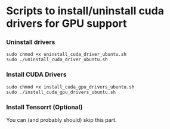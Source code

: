 # Scripts to install/uninstall cuda drivers for GPU support

### Uninstall drivers

```
sudo chmod +x uninstall_cuda_driver_ubuntu.sh
sudo ./uninstall_cuda_driver_ubuntu.sh
```

### Install CUDA Drivers

```
sudo chmod +x install_cuda_gpu_drivers_ubuntu.sh
sudo ./install_cuda_gpu_drivers_ubuntu.sh
```

### Install Tensorrt (Optional)
You can (and probably should) skip this part.
